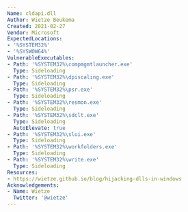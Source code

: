 ```yaml
---
Name: cldapi.dll
Author: Wietze Beukema
Created: 2021-02-27
Vendor: Microsoft
ExpectedLocations:
- '%SYSTEM32%'
- '%SYSWOW64%'
VulnerableExecutables:
- Path: '%SYSTEM32%\compmgmtlauncher.exe'
  Type: Sideloading
- Path: '%SYSTEM32%\dpiscaling.exe'
  Type: Sideloading
- Path: '%SYSTEM32%\psr.exe'
  Type: Sideloading
- Path: '%SYSTEM32%\resmon.exe'
  Type: Sideloading
- Path: '%SYSTEM32%\sdclt.exe'
  Type: Sideloading
  AutoElevate: true
- Path: '%SYSTEM32%\slui.exe'
  Type: Sideloading
- Path: '%SYSTEM32%\workfolders.exe'
  Type: Sideloading
- Path: '%SYSTEM32%\write.exe'
  Type: Sideloading
Resources:
- https://wietze.github.io/blog/hijacking-dlls-in-windows
Acknowledgements:
- Name: Wietze
  Twitter: '@wietze'
---
```

